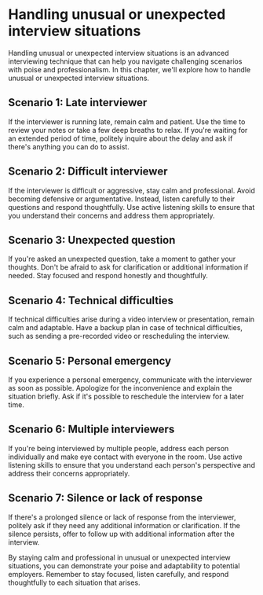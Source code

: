 Handling unusual or unexpected interview situations
=================================================================================================

Handling unusual or unexpected interview situations is an advanced interviewing technique that can help you navigate challenging scenarios with poise and professionalism. In this chapter, we'll explore how to handle unusual or unexpected interview situations.

Scenario 1: Late interviewer
----------------------------

If the interviewer is running late, remain calm and patient. Use the time to review your notes or take a few deep breaths to relax. If you're waiting for an extended period of time, politely inquire about the delay and ask if there's anything you can do to assist.

Scenario 2: Difficult interviewer
---------------------------------

If the interviewer is difficult or aggressive, stay calm and professional. Avoid becoming defensive or argumentative. Instead, listen carefully to their questions and respond thoughtfully. Use active listening skills to ensure that you understand their concerns and address them appropriately.

Scenario 3: Unexpected question
-------------------------------

If you're asked an unexpected question, take a moment to gather your thoughts. Don't be afraid to ask for clarification or additional information if needed. Stay focused and respond honestly and thoughtfully.

Scenario 4: Technical difficulties
----------------------------------

If technical difficulties arise during a video interview or presentation, remain calm and adaptable. Have a backup plan in case of technical difficulties, such as sending a pre-recorded video or rescheduling the interview.

Scenario 5: Personal emergency
------------------------------

If you experience a personal emergency, communicate with the interviewer as soon as possible. Apologize for the inconvenience and explain the situation briefly. Ask if it's possible to reschedule the interview for a later time.

Scenario 6: Multiple interviewers
---------------------------------

If you're being interviewed by multiple people, address each person individually and make eye contact with everyone in the room. Use active listening skills to ensure that you understand each person's perspective and address their concerns appropriately.

Scenario 7: Silence or lack of response
---------------------------------------

If there's a prolonged silence or lack of response from the interviewer, politely ask if they need any additional information or clarification. If the silence persists, offer to follow up with additional information after the interview.

By staying calm and professional in unusual or unexpected interview situations, you can demonstrate your poise and adaptability to potential employers. Remember to stay focused, listen carefully, and respond thoughtfully to each situation that arises.
